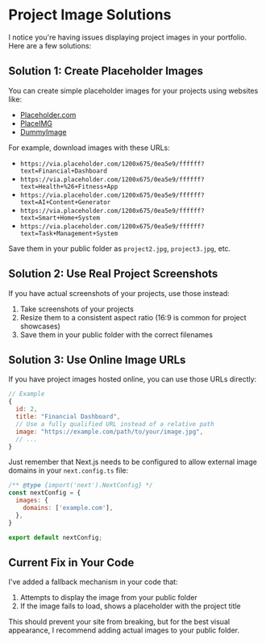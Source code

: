 # Project Image Solutions

I notice you're having issues displaying project images in your portfolio. Here are a few solutions:

## Solution 1: Create Placeholder Images

You can create simple placeholder images for your projects using websites like:
- [Placeholder.com](https://placeholder.com/)
- [PlaceIMG](https://placeimg.com/)
- [DummyImage](https://dummyimage.com/)

For example, download images with these URLs:
- `https://via.placeholder.com/1200x675/0ea5e9/ffffff?text=Financial+Dashboard`
- `https://via.placeholder.com/1200x675/0ea5e9/ffffff?text=Health+%26+Fitness+App`
- `https://via.placeholder.com/1200x675/0ea5e9/ffffff?text=AI+Content+Generator`
- `https://via.placeholder.com/1200x675/0ea5e9/ffffff?text=Smart+Home+System`
- `https://via.placeholder.com/1200x675/0ea5e9/ffffff?text=Task+Management+System`

Save them in your public folder as `project2.jpg`, `project3.jpg`, etc.

## Solution 2: Use Real Project Screenshots

If you have actual screenshots of your projects, use those instead:
1. Take screenshots of your projects
2. Resize them to a consistent aspect ratio (16:9 is common for project showcases)
3. Save them in your public folder with the correct filenames

## Solution 3: Use Online Image URLs

If you have project images hosted online, you can use those URLs directly:

```jsx
// Example
{
  id: 2,
  title: "Financial Dashboard",
  // Use a fully qualified URL instead of a relative path
  image: "https://example.com/path/to/your/image.jpg",
  // ...
}
```

Just remember that Next.js needs to be configured to allow external image domains in your `next.config.ts` file:

```js
/** @type {import('next').NextConfig} */
const nextConfig = {
  images: {
    domains: ['example.com'],
  },
}

export default nextConfig;
```

## Current Fix in Your Code

I've added a fallback mechanism in your code that:
1. Attempts to display the image from your public folder
2. If the image fails to load, shows a placeholder with the project title

This should prevent your site from breaking, but for the best visual appearance, I recommend adding actual images to your public folder.
